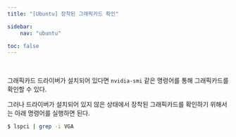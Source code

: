```yaml
---
title: "[Ubuntu] 장착된 그래픽카드 확인"

sidebar:
    nav: "ubuntu"

toc: false
---
```


<br>


그래픽카드 드라이버가 설치되어 있다면 `nvidia-smi` 같은 명령어를 통해 그래픽카드를 확인할 수 있다.

그러나 드라이버가 설치되어 있지 않은 상태에서 장착된 그래픽카드를 확인하기 위해서는 아래 명령어를 실행하면 된다.

```bash
$ lspci | grep -i VGA
```

<br>

